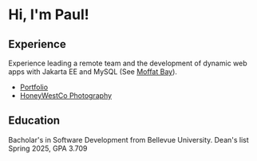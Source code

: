 # Hi,  I'm Paul!

## Experience
Experience leading a remote team and the development of dynamic web apps with Jakarta EE and MySQL (See [Moffat Bay](https://github.com/paulromer12/Moffat-Bay)).  

- [Portfolio](https://paulromer12.github.io/)
- [HoneyWestCo Photography](https://honeywestco.com)

## Education
Bacholar's in Software Development from Bellevue University. Dean's list Spring 2025, GPA 3.709
